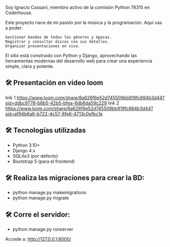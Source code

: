 Soy Ignacio Cassani, miembro activo de la comisión Python 78315 en Coderhouse.

Este proyecto nace de mi pasión por la música y la programación. Aquí vas a poder:

    Gestionar bandas de todos los géneros y épocas.
    Registrar y consultar discos con sus detalles.
    Organizar presentaciones en vivo.

El sitio está construido con Python y Django, aprovechando las herramientas modernas del desarrollo web para crear una experiencia simple, clara y potente.

## 🛠️ Presentación en video loom
link 1
https://www.loom.com/share/8a626f6e52d745509bb919fc884b3d44?sid=ddbc9778-b8b5-42b5-bfea-6db6da59c229
link 2
https://www.loom.com/share/8a626f6e52d745509bb919fc884b3d44?sid=af94b6a6-b722-4c57-8fe6-4713c0efbc1e

## 🛠️ Tecnologías utilizadas
- Python 3.10+
- Django 4.x
- SQLite3 (por defecto)
- Bootstrap 5 (para el frontend)



## 🛠️ Realiza las migraciones para crear la BD:
- python manage.py makemigrations
- python manage.py migrate


## 🛠️ Corre el servidor:
- python manage.py runserver

Accede a: http://127.0.0.1:8000/